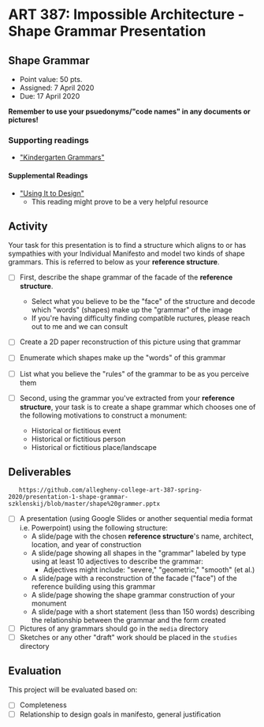 # ART 387: Impossible Architecture - Shape Grammar Presentation

## Shape Grammar

* Point value: 50 pts.
* Assigned: 7 April 2020
* Due: 17 April 2020

**Remember to use your psuedonyms/"code names" in any documents or pictures!**

### Supporting readings

* ["Kindergarten Grammars"](https://github.com/allegheny-college-art-387-spring-2020/course-materials/blob/master/Readings/Stiny%20-%20Kindergarten%20Grammars.pdf)

#### Supplemental Readings

* ["Using It to Design"](https://github.com/allegheny-college-art-387-spring-2020/course-materials/blob/master/Readings/Stiny%20-%20Using%20it%20to%20Design%20-%20Shapes.pdf)
  * This reading might prove to be a very helpful resource

## Activity

Your task for this presentation is to find a structure which aligns to or has sympathies with your Individual Manifesto and model two kinds of shape grammars. This is referred to below as your **reference structure**.

- [ ] First, describe the shape grammar of the facade of the **reference structure**.
  * Select what you believe to be the "face" of the structure and decode which "words" (shapes) make up the "grammar" of the image
  * If you're having difficulty finding compatible ructures, please reach out to me and we can consult
- [ ] Create a 2D paper reconstruction of this picture using that grammar
- [ ] Enumerate which shapes make up the "words" of this grammar
- [ ] List what you believe the "rules" of the grammar to be as you perceive them

- [ ] Second, using the grammar you've extracted from your **reference structure**, your task is to create a shape grammar which chooses one of the following motivations to construct a monument:
  * Historical or fictitious event
  * Historical or fictitious person
  * Historical or fictitious place/landscape

## Deliverables

```
   https://github.com/allegheny-college-art-387-spring-2020/presentation-1-shape-grammar-szklenskij/blob/master/shape%20grammer.pptx
```

- [ ] A presentation (using Google Slides or another sequential media format i.e. Powerpoint) using the following structure:
  * A slide/page with the chosen **reference structure**'s name, architect, location, and year of construction
  * A slide/page showing all shapes in the "grammar" labeled by type using at least 10 adjectives to describe the grammar:
    * Adjectives might include: "severe," "geometric," "smooth" (et al.)
  * A slide/page with a reconstruction of the facade ("face") of the reference building using this grammar
  * A slide/page showing the shape grammar construction of your monument
  * A slide/page with a short statement (less than 150 words) describing the relationship between the grammar and the form created
- [ ] Pictures of any grammars should go in the `media` directory
- [ ] Sketches or any other "draft" work should be placed in the `studies` directory

## Evaluation

This project will be evaluated based on:

- [ ] Completeness
- [ ] Relationship to design goals in manifesto, general justification

